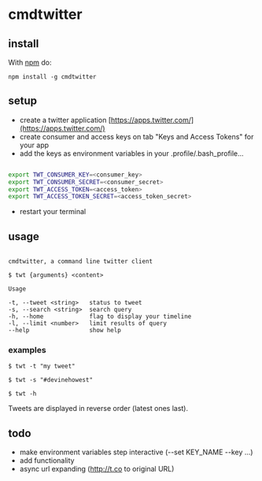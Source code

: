 # cmdtwitter

## install

With [npm](http://npmjs.org) do:

```
npm install -g cmdtwitter
```

## setup

* create a twitter application [https://apps.twitter.com/](https://apps.twitter.com/)
* create consumer and access keys on tab "Keys and Access Tokens" for your app
* add the keys as environment variables in your .profile/.bash_profile...

```bash

export TWT_CONSUMER_KEY=<consumer_key>
export TWT_CONSUMER_SECRET=<consumer_secret>
export TWT_ACCESS_TOKEN=<access_token>
export TWT_ACCESS_TOKEN_SECRET=<access_token_secret>

```

* restart your terminal

## usage

```

cmdtwitter, a command line twitter client

$ twt {arguments} <content>

Usage

-t, --tweet <string>   status to tweet
-s, --search <string>  search query
-h, --home             flag to display your timeline
-l, --limit <number>   limit results of query
--help                 show help

```

### examples

```
$ twt -t "my tweet"
```

```
$ twt -s "#devinehowest"
```

```
$ twt -h
```

Tweets are displayed in reverse order (latest ones last).

## todo

* make environment variables step interactive (--set KEY_NAME --key ...)
* add functionality
* async url expanding (http://t.co to original URL)
